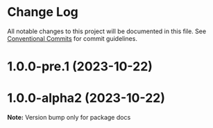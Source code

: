 # Change Log

All notable changes to this project will be documented in this file.
See [Conventional Commits](https://conventionalcommits.org) for commit guidelines.

# 1.0.0-pre.1 (2023-10-22)

# 1.0.0-alpha2 (2023-10-22)

**Note:** Version bump only for package docs
